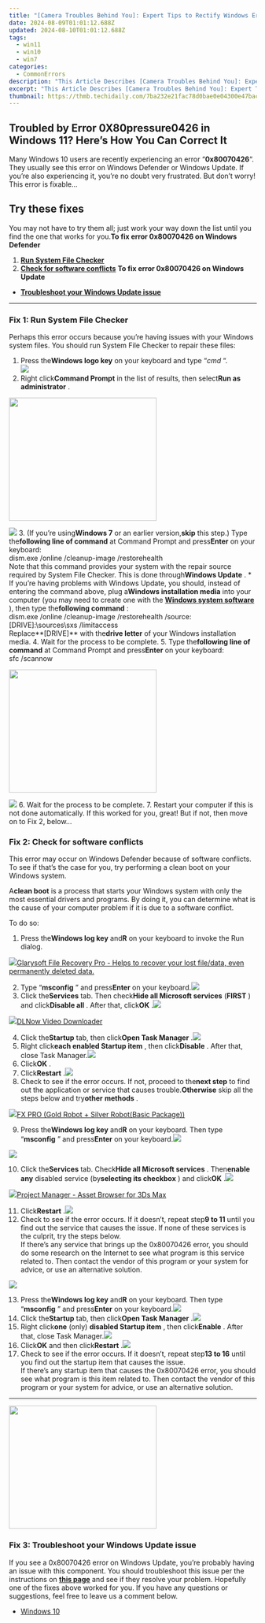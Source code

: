 ```yaml
---
title: "[Camera Troubles Behind You]: Expert Tips to Rectify Windows Error 0xA00F4292 and Resume Photography"
date: 2024-08-09T01:01:12.688Z
updated: 2024-08-10T01:01:12.688Z
tags:
  - win11
  - win10
  - win7
categories:
  - CommonErrors
description: "This Article Describes [Camera Troubles Behind You]: Expert Tips to Rectify Windows Error 0xA00F4292 and Resume Photography"
excerpt: "This Article Describes [Camera Troubles Behind You]: Expert Tips to Rectify Windows Error 0xA00F4292 and Resume Photography"
thumbnail: https://thmb.techidaily.com/7ba232e21fac78d0bae0e04300e47bac8679a7f9cd2328362771972e45a8c12a.jpg
---
```


## Troubled by Error 0X80pressure0426 in Windows 11? Here’s How You Can Correct It

Many Windows 10 users are recently experiencing an error “**0x80070426**“. They usually see this error on Windows Defender or Windows Update. If you’re also experiencing it, you’re no doubt very frustrated. But don’t worry! This error is fixable…

## Try these fixes

You may not have to try them all; just work your way down the list until you find the one that works for you.**To fix error 0x80070426 on Windows Defender**

1. [**Run System File Checker**](https://tools.techidaily.com/drivereasy/download/)
2. [**Check for software conflicts**](https://tools.techidaily.com/drivereasy/download/)
**To fix error 0x80070426 on Windows Update**

* **[Troubleshoot your Windows Update issue](https://tools.techidaily.com/drivereasy/download/)**

---

### Fix 1: Run System File Checker

Perhaps this error occurs because you’re having issues with your Windows system files. You should run System File Checker to repair these files:

1. Press the**Windows logo key** on your keyboard and type “_cmd_ “.  
![](https://images.drivereasy.com/wp-content/uploads/2018/10/img_5bd68d188b6f7.png)
2. Right click**Command Prompt** in the list of results, then select**Run as administrator** .  
<!-- affiliate ads begin -->
<a href="https://printrendy.pxf.io/c/5597632/1453720/17020" target="_top" id="1453720"><img src="//a.impactradius-go.com/display-ad/17020-1453720" border="0" alt="" width="300" height="250"/></a><img height="0" width="0" src="https://imp.pxf.io/i/5597632/1453720/17020" style="position:absolute;visibility:hidden;" border="0" />
<!-- affiliate ads end -->
![](https://images.drivereasy.com/wp-content/uploads/2018/10/img_5bd6a6691c908.jpg)
3. (If you’re using**Windows 7** or an earlier version,**skip** this step.) Type the**following line of command** at Command Prompt and press**Enter** on your keyboard:  
dism.exe /online /cleanup-image /restorehealth  
 Note that this command provides your system with the repair source required by System File Checker. This is done through**Windows Update** . \* If you’re having problems with Windows Update, you should, instead of entering the command above, plug a**Windows installation media** into your computer (you may need to create one with the **[Windows system software](https://www.microsoft.com/en-us/software-download/)**  ), then type the**following command** :  
dism.exe /online /cleanup-image /restorehealth /source:[DRIVE]:\sources\sxs /limitaccess  
 Replace**\[DRIVE\]** with the**drive letter** of your Windows installation media.
4. Wait for the process to be complete.
5. Type the**following line of command** at Command Prompt and press**Enter** on your keyboard:  
sfc /scannow  
<!-- affiliate ads begin -->
<a href="https://boody-eco-wear.pxf.io/c/5597632/1567905/13846" target="_top" id="1567905"><img src="//a.impactradius-go.com/display-ad/13846-1567905" border="0" alt="" width="300" height="250"/></a><img height="0" width="0" src="https://imp.pxf.io/i/5597632/1567905/13846" style="position:absolute;visibility:hidden;" border="0" />
<!-- affiliate ads end -->
![](https://images.drivereasy.com/wp-content/uploads/2018/11/img_5bf68db7d4d15.png)
6. Wait for the process to be complete.
7. Restart your computer if this is not done automatically.
If this worked for you, great! But if not, then move on to Fix 2, below…

### Fix 2: Check for software conflicts

This error may occur on Windows Defender because of software conflicts. To see if that’s the case for you, try performing a clean boot on your Windows system.

 A**clean boot** is a process that starts your Windows system with only the most essential drivers and programs. By doing it, you can determine what is the cause of your computer problem if it is due to a software conflict.

To do so:

1. Press the**Windows log key** and**R** on your keyboard to invoke the Run dialog.
<!-- affiliate ads begin -->
<a href="https://order.glarysoft.com/order/checkout.php?PRODS=35408920&QTY=1&AFFILIATE=108875&CART=1"><img src="https://secure.avangate.com/images/merchant/6734fa703f6633ab896eecbdfad8953a/products/FR-200-1.png" border="0">Glarysoft File Recovery Pro - Helps to recover your lost file/data, even permanently deleted data. </a>
<!-- affiliate ads end -->
2. Type “**msconfig** ” and press**Enter** on your keyboard.![](https://images.drivereasy.com/wp-content/uploads/2018/03/img_5abb16efa1a4f.png)
3. Click the**Services** tab. Then check**Hide all Microsoft services** (**FIRST** ) and click**Disable all** . After that, click**OK** .![](https://images.drivereasy.com/wp-content/uploads/2018/03/img_5abb19193a7d5.png)
<!-- affiliate ads begin -->
<a href="https://secure.2checkout.com/order/checkout.php?PRODS=4712430&QTY=1&AFFILIATE=108875&CART=1"><img src="https://secure.avangate.com/images/merchant/c404a5adbf90e09631678b13b05d9d7a/products/dlnow_256.png" border="0">DLNow Video Downloader</a>
<!-- affiliate ads end -->
4. Click the**Startup** tab, then click**Open Task Manager** .![](https://images.drivereasy.com/wp-content/uploads/2018/03/img_5abb3e91a6b28.png)
5. Right click**each enabled Startup item** , then click**Disable** . After that, close Task Manager.![](https://images.drivereasy.com/wp-content/uploads/2018/03/img_5abb40476a45c.jpg)
6. Click**OK** .
7. Click**Restart** .![](https://images.drivereasy.com/wp-content/uploads/2018/03/img_5abb3516e8887.png)
8. Check to see if the error occurs. If not, proceed to the**next step** to find out the application or service that causes trouble.**Otherwise** skip all the steps below and try**other** **methods** .
<!-- affiliate ads begin -->
<a href="https://secure.2checkout.com/order/checkout.php?PRODS=40085955&QTY=1&AFFILIATE=108875&CART=1"><img src="https://secure.avangate.com/images/merchant/f702defbc67edb455949f46babab0c18/products/2_logo9.png" border="0">FX PRO (Gold Robot + Silver Robot(Basic Package))</a>
<!-- affiliate ads end -->
9. Press the**Windows log key** and**R** on your keyboard. Then type “**msconfig** ” and press**Enter** on your keyboard.![](https://images.drivereasy.com/wp-content/uploads/2018/03/img_5abb16efa1a4f.png)
<!-- affiliate ads begin -->
<a href="https://store.revouninstaller.com/order/checkout.php?PRODS=28010250&QTY=1&AFFILIATE=108875&CART=1"><img src="https://secure.avangate.com/images/merchant/4282ec8de8c9be897e7aff4aa231b1a4/336__280a.jpg" border="0"></a>
<!-- affiliate ads end -->
10. Click the**Services** tab. Check**Hide all Microsoft services** . Then**enable** **any** disabled service (by**selecting its checkbox** ) and click**OK** .![](https://images.drivereasy.com/wp-content/uploads/2018/03/img_5abb3b3ebfca4.png)
<!-- affiliate ads begin -->
<a href="https://secure.2checkout.com/order/checkout.php?PRODS=4709458&QTY=1&AFFILIATE=108875&CART=1"><img src="https://3d-kstudio.com/wp-content/uploads/2019/10/Project-Manager-version-3-1600x900-768x419.jpg" border="0">Project Manager - Asset Browser for 3Ds Max</a>
<!-- affiliate ads end -->
11. Click**Restart** .![](https://images.drivereasy.com/wp-content/uploads/2018/03/img_5abb3516e8887.png)
12. Check to see if the error occurs. If it doesn’t, repeat step**9 to 11**  until you find out the service that causes the issue. If none of these services is the culprit, try the steps below.  
 If there’s any service that brings up the 0x80070426 error, you should do some research on the Internet to see what program is this service related to. Then contact the vendor of this program or your system for advice, or use an alternative solution.
<!-- affiliate ads begin -->
<a href="https://store.iobit.com/order/checkout.php?PRODS=4596923&QTY=1&AFFILIATE=108875&CART=1"><img src="https://secure.avangate.com/images/merchant/184260348236f9554fe9375772ff966e/ascscan_468X60.png" border="0"></a>
<!-- affiliate ads end -->
13. Press the**Windows log key** and**R** on your keyboard. Then type “**msconfig** ” and press**Enter** on your keyboard.![](https://images.drivereasy.com/wp-content/uploads/2018/03/img_5abb16efa1a4f.png)
14. Click the**Startup** tab, then click**Open Task Manager** .![](https://images.drivereasy.com/wp-content/uploads/2018/03/img_5abb3e91a6b28.png)
15. Right click**one** (only) **disabled Startup item** , then click**Enable** . After that, close Task Manager.![](https://images.drivereasy.com/wp-content/uploads/2018/03/img_5abb439d112a8.jpg)
16. Click**OK** and then click**Restart** .![](https://images.drivereasy.com/wp-content/uploads/2018/03/img_5abb3516e8887.png)
17. Check to see if the error occurs. If it doesn’t, repeat step**13 to 16**  until you find out the startup item that causes the issue.  
 If there’s any startup item that causes the 0x80070426 error, you should see what program is this item related to. Then contact the vendor of this program or your system for advice, or use an alternative solution.

---

<!-- affiliate ads begin -->
<a href="https://caperobbin.sjv.io/c/5597632/2006118/18460" target="_top" id="2006118"><img src="//a.impactradius-go.com/display-ad/18460-2006118" border="0" alt="" width="300" height="250"/></a><img height="0" width="0" src="https://imp.pxf.io/i/5597632/2006118/18460" style="position:absolute;visibility:hidden;" border="0" />
<!-- affiliate ads end -->
### Fix 3: Troubleshoot your Windows Update issue

If you see a 0x80070426 error on Windows Update, you’re probably having an issue with this component. You should troubleshoot this issue per the instructions on **[this page](https://tools.techidaily.com/drivereasy/download/)** and see if they resolve your problem. Hopefully one of the fixes above worked for you. If you have any questions or suggestions, feel free to leave us a comment below.

* [Windows 10](https://tools.techidaily.com/drivereasy/download/)

<ins class="adsbygoogle"
     style="display:block"
     data-ad-format="autorelaxed"
     data-ad-client="ca-pub-7571918770474297"
     data-ad-slot="1223367746"></ins>



<ins class="adsbygoogle"
     style="display:block"
     data-ad-client="ca-pub-7571918770474297"
     data-ad-slot="8358498916"
     data-ad-format="auto"
     data-full-width-responsive="true"></ins>
